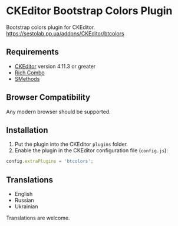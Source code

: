 # CKEditor Bootstrap Colors Plugin

Bootstrap colors plugin for CKEditor.
https://sestolab.pp.ua/addons/CKEditor/btcolors

## Requirements

* [CKEditor](https://ckeditor.com/ckeditor-4) version 4.11.3 or greater
* [Rich Combo](https://ckeditor.com/cke4/addon/richcombo)
* [SMethods](https://github.com/Sestolab/smethods)

## Browser Compatibility

Any modern browser should be supported.

## Installation

1. Put the plugin into the CKEditor `plugins` folder.
2. Enable the plugin in the CKEditor configuration file (`config.js`):

```js
config.extraPlugins = 'btcolors';
```

## Translations

* English
* Russian
* Ukrainian

Translations are welcome.
